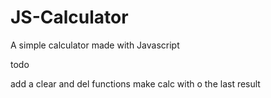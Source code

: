 # JS-Calculator
A simple calculator made with Javascript

todo

add a clear and del functions
make calc with o the last result
